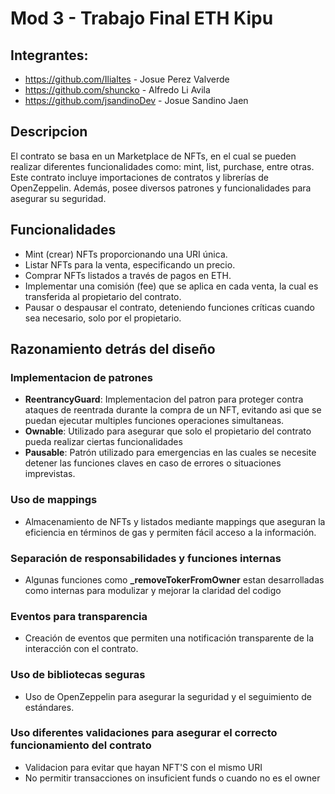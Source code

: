 # Mod 3 - Trabajo Final ETH Kipu


## Integrantes:
- https://github.com/Ilialtes - Josue Perez Valverde
- https://github.com/shuncko - Alfredo Li Avila
- https://github.com/jsandinoDev - Josue Sandino Jaen


## Descripcion

El contrato se basa en un Marketplace de NFTs, en el cual se pueden realizar diferentes funcionalidades como: mint, list, purchase, entre otras. Este contrato incluye importaciones de contratos y librerías de OpenZeppelin. Además, posee diversos patrones y funcionalidades para asegurar su seguridad.

## Funcionalidades

- Mint (crear) NFTs proporcionando una URI única.
- Listar NFTs para la venta, especificando un precio.
- Comprar NFTs listados a través de pagos en ETH.
- Implementar una comisión (fee) que se aplica en cada venta, la cual es transferida al propietario del contrato.
- Pausar o despausar el contrato, deteniendo funciones críticas cuando sea necesario, solo por el propietario.



## Razonamiento detrás del diseño

### Implementacion de patrones
- **ReentrancyGuard**: Implementacion del patron para proteger contra ataques de reentrada durante la compra de un NFT, evitando asi que se puedan ejecutar multiples funciones operaciones simultaneas.
- **Ownable**: Utilizado para asegurar que solo el propietario del contrato pueda realizar ciertas funcionalidades
- **Pausable**: Patrón utilizado para emergencias en las cuales se necesite detener las funciones claves en caso de errores o situaciones imprevistas.


### Uso de mappings 
- Almacenamiento de NFTs y listados mediante mappings que aseguran la eficiencia en términos de gas y permiten fácil acceso a la información.

### Separación de responsabilidades y funciones internas
- Algunas funciones como **_removeTokerFromOwner** estan desarrolladas como internas para modulizar y mejorar la claridad del codigo

### Eventos para transparencia
- Creación de eventos que permiten una notificación transparente de la interacción con el contrato.

### Uso de bibliotecas seguras
- Uso de OpenZeppelin para asegurar la seguridad y el seguimiento de estándares.

### Uso diferentes validaciones para asegurar el correcto funcionamiento del contrato
- Validacion para evitar que hayan NFT'S con el mismo URI
- No permitir transacciones on insuficient funds o cuando no es el owner
